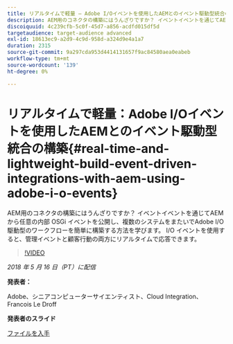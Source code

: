 ```yaml
---
title: リアルタイムで軽量 – Adobe I/Oイベントを使用したAEMとのイベント駆動型統合の構築
description: AEM用のコネクタの構築にはうんざりですか？ イベントイベントを通じてAEMから任意の内部 OSGi イベントを公開し、複数のシステムをまたいでAdobe I/O駆動型のワークフローを簡単に構築する方法を学びます。 I/O イベントを使用すると、管理イベントと顧客行動の両方にリアルタイムで応答できます。
discoiquuid: 4c239cfb-5c0f-45d7-a856-acdfd015df5d
targetaudience: target-audience advanced
exl-id: 18613ec9-a2d9-4c9d-958d-a324d9e4a1a7
duration: 2315
source-git-commit: 9a297cda953d4414131657f9ac84580aea0eabeb
workflow-type: tm+mt
source-wordcount: '139'
ht-degree: 0%

---
```


# リアルタイムで軽量：Adobe I/Oイベントを使用したAEMとのイベント駆動型統合の構築{#real-time-and-lightweight-build-event-driven-integrations-with-aem-using-adobe-i-o-events}

AEM用のコネクタの構築にはうんざりですか？ イベントイベントを通じてAEMから任意の内部 OSGi イベントを公開し、複数のシステムをまたいでAdobe I/O駆動型のワークフローを簡単に構築する方法を学びます。 I/O イベントを使用すると、管理イベントと顧客行動の両方にリアルタイムで応答できます。

>[!VIDEO](https://video.tv.adobe.com/v/22501/?quality=9)

*2018 年 5 月 16 日（PT）に配信*

**発表者：**

Adobe、シニアコンピューターサイエンティスト、Cloud Integration、Francois Le Droff

**発表者のスライド**

[ファイルを入手](assets/gem-2018-05-aem-events.pdf)

<!--
[Get back to the Overview](https://helpx.adobe.com/experience-manager/kt/eseminars/gems/aem-index.html)
-->

